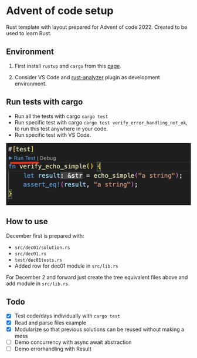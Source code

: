 # Advent of code setup
Rust template with layout prepared for Advent of code 2022. Created to be used to learn Rust.

## Environment
1. First install `rustup` and `cargo` from this [page](https://www.rust-lang.org/learn/get-started).

2. Consider VS Code and [rust-analyzer](https://marketplace.visualstudio.com/items?itemName=rust-lang.rust-analyzer) plugin as development environment.



## Run tests with cargo
- Run all the tests with cargo `cargo test`
- Run specific test with cargo `cargo test verify_error_handling_not_ok`, to run this test anywhere in your code.
- Run specific test with VS Code.

![](./img/test02.png)

## How to use
December first is prepared with:
- `src/dec01/solution.rs`
- `src/dec01.rs`
- `test/dec01tests.rs`
- Added row for dec01 module in `src/lib.rs`

For December 2 and forward just create the tree equivalent files above and add module in `src/lib.rs`.

## Todo

- [x] Test code/days individually with `cargo test`
- [x] Read and parse files example
- [x] Modularize so that previous solutions can be reused without making a mess
- [ ] Demo concurrency with async await abstraction
- [ ] Demo errorhandling with Result